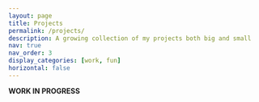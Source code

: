 ```yaml
---
layout: page
title: Projects
permalink: /projects/
description: A growing collection of my projects both big and small
nav: true
nav_order: 3
display_categories: [work, fun]
horizontal: false
---
```


**WORK IN PROGRESS**
